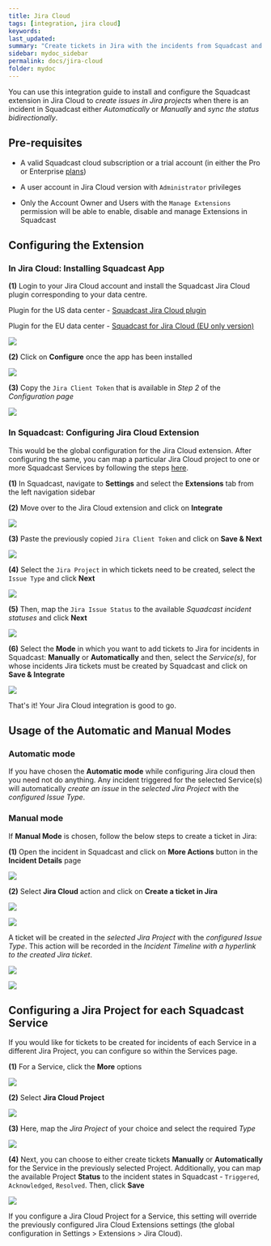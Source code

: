 ```yaml
---
title: Jira Cloud
tags: [integration, jira cloud]
keywords: 
last_updated: 
summary: "Create tickets in Jira with the incidents from Squadcast and sync status bidirectionally"
sidebar: mydoc_sidebar
permalink: docs/jira-cloud
folder: mydoc
---
```


You can use this integration guide to install and configure the Squadcast extension in Jira Cloud to *create issues in Jira projects* when there is an incident in Squadcast either *Automatically* or *Manually* and *sync the status bidirectionally*.

## Pre-requisites

- A valid Squadcast cloud subscription or a trial account (in either the Pro or Enterprise [plans](https://squadcast.com/pricing))

- A user account in Jira Cloud version with `Administrator` privileges

- Only the Account Owner and Users with the `Manage Extensions` permission will be able to enable, disable and manage Extensions in Squadcast

## Configuring the Extension

### In Jira Cloud: Installing Squadcast App

**(1)** Login to your Jira Cloud account and install the Squadcast Jira Cloud plugin corresponding to your data centre.

Plugin for the US data center - [Squadcast Jira Cloud plugin](https://marketplace.atlassian.com/apps/1221041/squadcast-for-jira-cloud?hosting=cloud&tab=overview) 

Plugin for the EU data center - [Squadcast for Jira Cloud (EU only version)](https://marketplace.atlassian.com/apps/1227594/squadcast-for-jira-cloud-eu-only-version?tab=overview&hosting=cloud)

![](images/jira_cloud_squadcast_1.png)

**(2)** Click on **Configure** once the app has been installed

![](images/jira_cloud_squadcast_12.png)

**(3)** Copy the `Jira Client Token` that is available in *Step 2* of the *Configuration page*

![](images/jira_cloud_squadcast_13.png)

### In Squadcast: Configuring Jira Cloud Extension

This would be the global configuration for the Jira Cloud extension. After configuring the same, you can map a particular Jira Cloud project to one or more Squadcast Services by following the steps [here]().

**(1)** In Squadcast, navigate to **Settings** and select the **Extensions** tab from the left navigation sidebar
 
**(2)** Move over to the Jira Cloud extension and click on **Integrate** 

![](images/jira_cloud_squadcast_2.png)

**(3)** Paste the previously copied `Jira Client Token` and click on **Save & Next**

![](images/jira_cloud_squadcast_3.png)

**(4)** Select the `Jira Project` in which tickets need to be created, select the `Issue Type` and click **Next**

![](images/jira_cloud_squadcast_4.png)

**(5)** Then, map the `Jira Issue Status` to the available *Squadcast incident statuses* and click **Next**

![](images/jira_cloud_squadcast_5.png)

**(6)** Select the **Mode** in which you want to add tickets to Jira for incidents in Squadcast: **Manually** or **Automatically** and then, select the *Service(s)*, for whose incidents Jira tickets must be created by Squadcast and click on  **Save & Integrate**

![](images/jira_cloud_squadcast_6.png)

That's it! Your Jira Cloud integration is good to go. 

## Usage of the Automatic and Manual Modes

### Automatic mode

If you have chosen the **Automatic mode** while configuring Jira cloud then you need not do anything. Any incident triggered for the selected Service(s) will automatically *create an issue* in the *selected Jira Project* with the *configured Issue Type*.

### Manual mode

If **Manual Mode** is chosen, follow the below steps to create a ticket in Jira:

**(1)** Open the incident in Squadcast and click on **More Actions** button in the **Incident Details** page

![](images/jira_cloud_squadcast_7.png)

**(2)** Select **Jira Cloud** action and click on **Create a ticket in Jira**

![](images/jira_cloud_squadcast_8.png)

![](images/jira_cloud_squadcast_9.png)

A ticket will be created in the *selected Jira Project* with the *configured Issue Type*. This action will be recorded in the *Incident Timeline with a hyperlink to the created Jira ticket*.

![](images/jira_cloud_squadcast_10.png)

![](images/jira_cloud_squadcast_11.png)

## Configuring a Jira Project for each Squadcast Service

If you would like for tickets to be created for incidents of each Service in a different Jira Project, you can configure so within the Services page.

**(1)** For a Service, click the **More** options

![](images/jira_cloud_squadcast_14.png)

**(2)** Select **Jira Cloud Project**

![](images/jira_cloud_squadcast_15.png)

**(3)** Here, map the *Jira Project* of your choice and select the required *Type*

![](images/jira_cloud_squadcast_16.png)

**(4)** Next, you can choose to either create tickets **Manually** or **Automatically** for the Service in the previously selected Project. Additionally, you can map the available Project **Status** to the incident states in Squadcast - `Triggered`, `Acknowledged`, `Resolved`. Then, click **Save**

![](images/jira_cloud_squadcast_17.png)

If you configure a Jira Cloud Project for a Service, this setting will override the previously configured Jira Cloud Extensions settings (the global configuration in Settings > Extensions > Jira Cloud).

